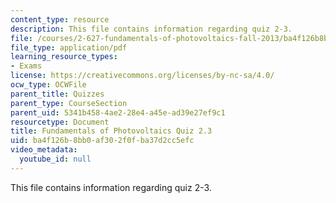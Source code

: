 ```yaml
---
content_type: resource
description: This file contains information regarding quiz 2-3.
file: /courses/2-627-fundamentals-of-photovoltaics-fall-2013/ba4f126b8bb0af302f0fba37d2cc5efc_MIT2_627F13_Quiz2_3.pdf
file_type: application/pdf
learning_resource_types:
- Exams
license: https://creativecommons.org/licenses/by-nc-sa/4.0/
ocw_type: OCWFile
parent_title: Quizzes
parent_type: CourseSection
parent_uid: 5341b458-4ae2-28e4-a45e-ad39e27ef9c1
resourcetype: Document
title: Fundamentals of Photovoltaics Quiz 2.3
uid: ba4f126b-8bb0-af30-2f0f-ba37d2cc5efc
video_metadata:
  youtube_id: null
---
```

This file contains information regarding quiz 2-3.